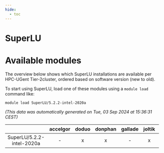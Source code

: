 ```yaml
---
hide:
  - toc
---
```


SuperLU
=======

# Available modules


The overview below shows which SuperLU installations are available per HPC-UGent Tier-2cluster, ordered based on software version (new to old).

To start using SuperLU, load one of these modules using a `module load` command like:

```shell
module load SuperLU/5.2.2-intel-2020a
```

*(This data was automatically generated on Tue, 03 Sep 2024 at 15:36:31 CEST)*  

| |accelgor|doduo|donphan|gallade|joltik|shinx|skitty|
| :---: | :---: | :---: | :---: | :---: | :---: | :---: | :---: |
|SuperLU/5.2.2-intel-2020a|-|x|x|-|x|-|x|
